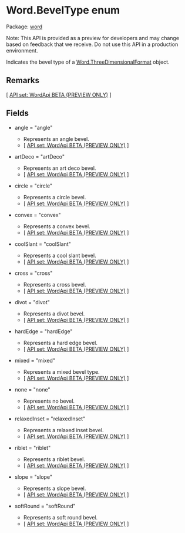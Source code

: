 # Word.BevelType enum

Package: [word](/en-us/javascript/api/word)

Note:
This API is provided as a preview for developers and may change based on feedback that we receive. Do not use this API in a production environment.

Indicates the bevel type of a [Word.ThreeDimensionalFormat](/en-us/javascript/api/word/word.threedimensionalformat) object.

## Remarks

[ [API set: WordApi BETA (PREVIEW ONLY)](/en-us/javascript/api/requirement-sets/word/word-api-requirement-sets) ]

## Fields

- angle = "angle"
  - Represents an angle bevel.
  - [ [API set: WordApi BETA (PREVIEW ONLY)](/en-us/javascript/api/requirement-sets/word/word-api-requirement-sets) ]

- artDeco = "artDeco"
  - Represents an art deco bevel.
  - [ [API set: WordApi BETA (PREVIEW ONLY)](/en-us/javascript/api/requirement-sets/word/word-api-requirement-sets) ]

- circle = "circle"
  - Represents a circle bevel.
  - [ [API set: WordApi BETA (PREVIEW ONLY)](/en-us/javascript/api/requirement-sets/word/word-api-requirement-sets) ]

- convex = "convex"
  - Represents a convex bevel.
  - [ [API set: WordApi BETA (PREVIEW ONLY)](/en-us/javascript/api/requirement-sets/word/word-api-requirement-sets) ]

- coolSlant = "coolSlant"
  - Represents a cool slant bevel.
  - [ [API set: WordApi BETA (PREVIEW ONLY)](/en-us/javascript/api/requirement-sets/word/word-api-requirement-sets) ]

- cross = "cross"
  - Represents a cross bevel.
  - [ [API set: WordApi BETA (PREVIEW ONLY)](/en-us/javascript/api/requirement-sets/word/word-api-requirement-sets) ]

- divot = "divot"
  - Represents a divot bevel.
  - [ [API set: WordApi BETA (PREVIEW ONLY)](/en-us/javascript/api/requirement-sets/word/word-api-requirement-sets) ]

- hardEdge = "hardEdge"
  - Represents a hard edge bevel.
  - [ [API set: WordApi BETA (PREVIEW ONLY)](/en-us/javascript/api/requirement-sets/word/word-api-requirement-sets) ]

- mixed = "mixed"
  - Represents a mixed bevel type.
  - [ [API set: WordApi BETA (PREVIEW ONLY)](/en-us/javascript/api/requirement-sets/word/word-api-requirement-sets) ]

- none = "none"
  - Represents no bevel.
  - [ [API set: WordApi BETA (PREVIEW ONLY)](/en-us/javascript/api/requirement-sets/word/word-api-requirement-sets) ]

- relaxedInset = "relaxedInset"
  - Represents a relaxed inset bevel.
  - [ [API set: WordApi BETA (PREVIEW ONLY)](/en-us/javascript/api/requirement-sets/word/word-api-requirement-sets) ]

- riblet = "riblet"
  - Represents a riblet bevel.
  - [ [API set: WordApi BETA (PREVIEW ONLY)](/en-us/javascript/api/requirement-sets/word/word-api-requirement-sets) ]

- slope = "slope"
  - Represents a slope bevel.
  - [ [API set: WordApi BETA (PREVIEW ONLY)](/en-us/javascript/api/requirement-sets/word/word-api-requirement-sets) ]

- softRound = "softRound"
  - Represents a soft round bevel.
  - [ [API set: WordApi BETA (PREVIEW ONLY)](/en-us/javascript/api/requirement-sets/word/word-api-requirement-sets) ]